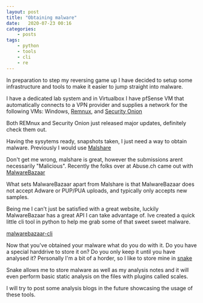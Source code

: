 ```yaml
---
layout: post
title: "Obtaining malware"
date:	2020-07-23 00:16
categories:
    - posts
tags:
    - python
    - tools
    - cli
    - re
---
```


In preparation to step my reversing game up I have decided to setup some infrastructure and tools to make it easier to jump straight into malware.

I have a dedicated lab system and in Virtualbox I have pfSense VM that automatically connects to a VPN provider and supplies a network for the following VMs:
Windows, [Remnux](https://remnux.org/), and [Security Onion](https://securityonion.net/)

Both REMnux and Security Onion just released major updates, definitely check them out.

Having the sysytems ready, snapshots taken, I just need a way to obtain malware.
Previously I would use [Malshare](https://malshare.com/)

Don't get me wrong, malshare is great, however the submissions arent necessarily "Malicious".
Recently the folks over at Abuse.ch came out with [MalwareBazaar](https://bazaar.abuse.ch/)

What sets MalwareBazaar apart from Malshare is that MalwareBazaar does not accept Adware or PUP/PUA uploads, and typically only accepts new samples.

Being me I can't just be satisfied with a great website, luckily MalwareBazaar has a great API I can take advantage of.
Ive created a quick little cli tool in python to help me grab some of that sweet sweet malware.

[malwarebazaar-cli](https://github.com/bizarrechaos/malwarebazaar-cli)

<script id="asciicast-wX83L7p1l75TkZcYxqvtcBSc6" src="https://asciinema.org/a/wX83L7p1l75TkZcYxqvtcBSc6.js" async></script>

Now that you've obtained your malware what do you do with it. Do you have a special harddrive to store it on? Do you only keep it until you have analysed it?
Personally I'm a bit of a horder, so I like to store mine in [snake](https://github.com/countercept/snake)

Snake allows me to store malware as well as my analysis notes and it will even perform basic static analysis on the files with plugins called scales.

I will try to post some analysis blogs in the future showcasing the usage of these tools.